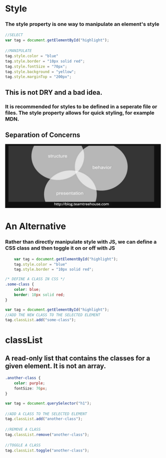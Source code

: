 
# Style
### The style property is one way to manipulate an element's style

```javascript
//SELECT
var tag = document.getElementById("highlight");

//MANIPULATE
tag.style.color = "blue"
tag.style.border = "10px solid red";
tag.style.fontSize = "70px";
tag.style.background = "yellow";
tag.style.marginTop = "200px";
```
## This is not DRY and a bad idea. 
### It is recommended for styles to be defined in a seperate file or files. The style property allows for quick styling, for example MDN.

## Separation of Concerns


![Image of seperation of concerns](sepCon.png)

# An Alternative
### Rather than directly manipulate style with JS, we can define a CSS class and then toggle it on or off with JS

```javascript
    var tag = document.getElementById("highlight");
    tag.style.color = "blue"
    tag.style.border = "10px solid red";
```

```css
/* DEFINE A CLASS IN CSS */
.some-class {
    color: blue;
    border: 10px solid red;
}
```

```javascript
var tag = document.getElementById("highlight");
//ADD THE NEW CLASS TO THE SELECTED ELEMENT
tag.classList.add("some-class");
```

# classList 
## A read-only list that contains the classes for a given element. It is not an array. 

```css
.another-class {
    color: purple;
    fontSize: 76px;
}
```

```javascript
var tag = document.querySelector("h1");

//ADD A CLASS TO THE SELECTED ELEMENT
tag.classList.add("another-class");

//REMOVE A CLASS
tag.classList.remove("another-class");

//TOGGLE A CLASS
tag.classList.toggle("another-class");